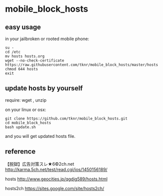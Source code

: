 # mobile_block_hosts

## easy usage

in your jailbroken or rooted mobile phone:

    su -
    cd /etc
    mv hosts hosts.org
    wget --no-check-certificate https://raw.githubusercontent.com/tknr/mobile_block_hosts/master/hosts
    chmod 644 hosts
    exit
    
## update hosts by yourself

  require: wget , unzip

  on your linux or osx:

    git clone https://github.com/tknr/mobile_block_hosts.git
    cd mobile_block_hosts
    bash update.sh
   
and you will get updated hosts file.

## reference

【脱獄】広告対策スレ★6©2ch.net
http://karma.5ch.net/test/read.cgi/ios/1450156189/

hosts
http://www.geocities.jp/qgdjg589/hosts.html

hosts2ch
https://sites.google.com/site/hosts2ch/
